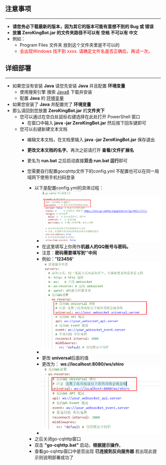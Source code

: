 注意事项
---
---

- **请您务必下载最新的版本，因为其它的版本可能有意想不到的 Bug 或 错误**
- **放置 ZeroKingBot.jar 的文件夹路径不可以有 空格 不可以有 中文**
- 例如：
    - Program Files 文件夹 放到这个文件夹里是不可以的
    - <font color="red">会出现Windows 找不到 xxxx. 请确定文件名是否正确后，再试一次。</font>
  
详细部署
---
---

- 如果您没有安装 **Java** 请您先安装 **Java** 并且配置 **环境变量**
    - 使用搜索引擎 搜索 [Java8](https://www.java.com/zh-CN/) 下载并安装
    - 配置 **Java** 的 [环境变量](https://b23.tv/tnLP86i)
- 如果您安装了 **Java** 并配置完了 **环境变量**
- 那么请回到您放置 **ZeroKingBot.jar** 的**文件夹下**
    - 您可以通过在空白处鼠标右键选择在此处打开 PowerShell 窗口
        - 在窗口中输入 **java -jar ZeroKingBot.jar** 然后按下回车键即可
    - 您可以右键新建文本文档
        - 编辑文本文档，在文档里输入 **java -jar ZeroKingBot.jar** 保存退出
        - **更改文本文档的名字**。再次之前请打开 **查看/文件扩展名**
        - 更名为 **run.bat** 之后启动直接**双击 run.bat 运行**即可
        - 您需要自行配置gocqhttp文件下的config.yml 不配置也可以在同一局域网下使用手机扫码登录
      
          - 以下是配置config.yml的具体过程：
              - ![](../.github/image/go-cqhttp-up.png)
              - 在这里填写上你用作**机器人的QQ账号与密码。**
              - 注意：**密码需要填写到''中间**
              - 例如：**'123456'**
              - ![](../.github/image/go-cqhttp-ws.png)
              - 更改 **universal**后面的值
              - 更改为： **ws://localhost:8080/ws/shiro**
              - ![](../.github/image/go-cqhttp-lows.png)
          - 之后关闭go-cqhttp窗口
          - 双击 **"go-cqhttp.bat"** 启动，**根据提示操作**。
          - 查看go-cqhttp窗口中是否出现 **已连接到反向服务器** 若出现此提示则说明部署成功了